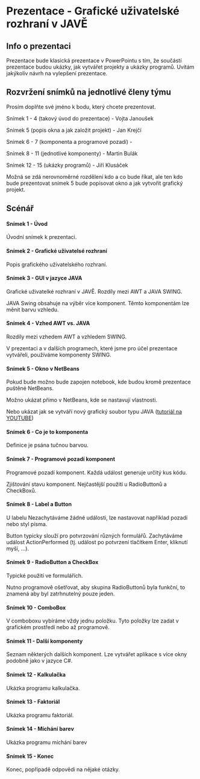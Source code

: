 # Prezentace - Grafické uživatelské rozhraní v JAVĚ
## Info o prezentaci
Prezentace bude klasická prezentace v PowerPointu s tím, že součástí prezentace budou ukázky, jak vytvářet projekty a ukázky programů. Uvítám jakýkoliv návrh na vylepšení prezentace.

## Rozvržení snímků na jednotlivé členy týmu
Prosím doplňte své jméno k bodu, který chcete prezentovat.

Snímek 1 - 4  (takový úvod do prezentace) - Vojta Janoušek

Snímek 5 (popis okna a jak založit projekt) - Jan Krejčí

Snímek 6 - 7 (komponenta a programové pozadí) -

Snímek 8 - 11 (jednotlivé komponenty) - Martin Bulák

Snímek 12 - 15 (ukázky programů) - Jiří Klusáček

Možná se zdá nerovnoměrné rozdělení kdo a co bude říkat, ale ten kdo bude prezentovat snímek 5 bude popisovat okno a jak vytvořit grafický projekt.
## Scénář
#### Snímek 1 - Úvod
Úvodní snímek k prezentaci.
#### Snímek 2 - Grafické uživatelsé rozhraní
Popis grafického uživatelského rozhraní.
#### Snímek 3 - GUI v jazyce JAVA
Grafické uživatelké rozhraní v JAVĚ. Rozdíly mezi AWT a JAVA SWING.

JAVA Swing obsahuje na výběr více komponent. Těmto komponentám lze měnit barvu vzhledu.
#### Snímek 4 - Vzhed AWT vs. JAVA
Rozdíly mezi vzhedem AWT a vzhledem SWING.

V prezentaci a v dalších programech, které jsme pro účel prezentace vytvářeli, používáme komponenty SWING.
#### Snímek 5 - Okno v NetBeans
Pokud bude možno bude zapojen notebook, kde budou kromě prezentace puštěné NetBeans.

Možno ukázat přímo v NetBeans, kde se nastavují vlastnosti.

Nebo ukázat jak se vytváří nový grafický soubor typu JAVA ([tutoriál na YOUTUBE](https://www.youtube.com/watch?v=LFr06ZKIpSM))
#### Snímek 6 - Co je to komponenta
Definice je psána tučnou barvou.
#### Snímek 7 - Programové pozadí komponent
Programové pozadí komponent. Každá událost generuje určitý kus kódu.

Zjištování stavu komponent. Nejčastější použití u RadioButtonů a CheckBoxů.
#### Snímek 8 - Label a Button
U labelu Nezachytáváme žádné události, lze nastavovat například pozadí nebo styl písma.

Button typicky slouží pro potvrzování různých formulářů. Zachytáváme událost ActionPerformed (tj. událost po potvrzení tlačítkem Enter, kliknutí myší, ...).
#### Snímek 9 - RadioButton a CheckBox
Typické použití ve formulářích.

Nutno programově ošetřovat, aby skupina RadioButtonů byla funkční, to znamená aby byl zatrhnutelný pouze jeden.
#### Snímek 10 - ComboBox
V comboboxu vybíráme vždy jednu položku. Tyto položky lze zadat v grafickém  prostředí nebo až programově.
#### Snímek 11 - Další komponenty
Seznam některých dalších komponent. Lze vytvářet aplikace s více okny podobně jako v jazyce C#.
#### Snímek 12 - Kalkulačka
Ukázka programu kalkulačka.
#### Snímek 13 - Faktoriál
Ukázka programu faktoriál.
#### Snímek 14 - Míchání barev
Ukázka programu míchání barev
#### Snímek 15 - Konec
Konec, popřípadě odpovědi na nějaké otázky.
